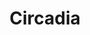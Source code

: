 ---
templateKey: category-page
title: Circadia
id: 5
description: ""
image: /img/default.jpg
slug: circadia
brandLogo: /img/brand_Default.png
brandUrl: " "
---
